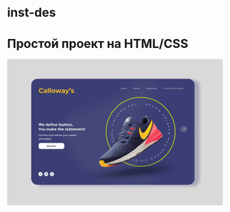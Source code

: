 # inst-des

# Простой проект на HTML/CSS 
![Alt-текст](https://github.com/islamhadjime/card-designer/blob/main/img/card_12333.jpg "Card")
